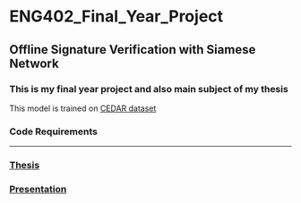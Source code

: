 # ENG402_Final_Year_Project
## Offline Signature Verification with Siamese Network

### This is my final year project and also main subject of my thesis


This model is trained on [CEDAR dataset](http://www.cedar.buffalo.edu/NIJ/data/signatures.rar )




### Code Requirements 
---------------







### [Thesis](https://github.com/CantOkan/ENG402_Final_Year_Project/files/4841294/CAN.OKAN.TASKIRAN100042773.pdf)

### [Presentation](https://github.com/CantOkan/ENG402_Final_Year_Project/files/4841293/CanOkanTaskiran_2.Sunum.pdf)

